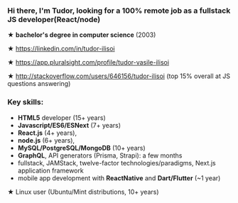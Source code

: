 

<!--
**tudorilisoi/tudorilisoi** is a ✨ _special_ ✨ repository because its `README.md` (this file) appears on your GitHub profile.

Here are some ideas to get you started:

- 🔭 I’m currently working on ...
- 🌱 I’m currently learning ...
- 👯 I’m looking to collaborate on ...
- 🤔 I’m looking for help with ...
- 💬 Ask me about ...
- 📫 How to reach me: ...
- 😄 Pronouns: ...
- ⚡ Fun fact: ...
-->

### Hi there, I'm Tudor, looking for a 100% remote job as a fullstack JS developer(React/node)

★ **bachelor's degree in computer science** (2003)

★ https://linkedin.com/in/tudor-ilisoi

★ https://app.pluralsight.com/profile/tudor-vasile-ilisoi

★ http://stackoverflow.com/users/646156/tudor-ilisoi (top 15% overall at JS questions answering)

### Key skills:

- **HTML5** developer (15+ years)
- **Javascript/ES6/ESNext** (7+ years)
- **React.js** (4+ years),
- **node.js** (6+ years),
- **MySQL/PostgreSQL/MongoDB** (10+ years)
- **GraphQL**, API generators (Prisma, Strapi): a few months
- fullstack, JAMStack, twelve-factor technologies/paradigms, Next.js application framework
- mobile app development with **ReactNative** and **Dart/Flutter** (~1 year)

★ Linux user (Ubuntu/Mint distributions, 10+ years)
